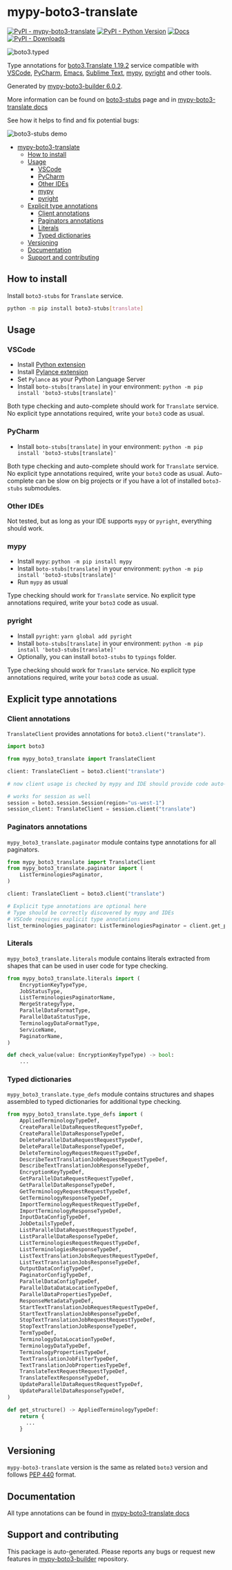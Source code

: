<a id="mypy-boto3-translate"></a>

# mypy-boto3-translate

[![PyPI - mypy-boto3-translate](https://img.shields.io/pypi/v/mypy-boto3-translate.svg?color=blue)](https://pypi.org/project/mypy-boto3-translate)
[![PyPI - Python Version](https://img.shields.io/pypi/pyversions/mypy-boto3-translate.svg?color=blue)](https://pypi.org/project/mypy-boto3-translate)
[![Docs](https://img.shields.io/readthedocs/mypy-boto3-builder.svg?color=blue)](https://mypy-boto3-builder.readthedocs.io/)
[![PyPI - Downloads](https://img.shields.io/pypi/dw/mypy-boto3-translate?color=blue)](https://pypistats.org/packages/mypy-boto3-translate)

![boto3.typed](https://github.com/vemel/mypy_boto3_builder/raw/master/logo.png)

Type annotations for
[boto3.Translate 1.19.2](https://boto3.amazonaws.com/v1/documentation/api/1.19.2/reference/services/translate.html#Translate)
service compatible with [VSCode](https://code.visualstudio.com/),
[PyCharm](https://www.jetbrains.com/pycharm/),
[Emacs](https://www.gnu.org/software/emacs/),
[Sublime Text](https://www.sublimetext.com/),
[mypy](https://github.com/python/mypy),
[pyright](https://github.com/microsoft/pyright) and other tools.

Generated by
[mypy-boto3-builder 6.0.2](https://github.com/vemel/mypy_boto3_builder).

More information can be found on
[boto3-stubs](https://pypi.org/project/boto3-stubs/) page and in
[mypy-boto3-translate docs](https://vemel.github.io/boto3_stubs_docs/mypy_boto3_translate/)

See how it helps to find and fix potential bugs:

![boto3-stubs demo](https://github.com/vemel/mypy_boto3_builder/raw/master/demo.gif)

- [mypy-boto3-translate](#mypy-boto3-translate)
  - [How to install](#how-to-install)
  - [Usage](#usage)
    - [VSCode](#vscode)
    - [PyCharm](#pycharm)
    - [Other IDEs](#other-ides)
    - [mypy](#mypy)
    - [pyright](#pyright)
  - [Explicit type annotations](#explicit-type-annotations)
    - [Client annotations](#client-annotations)
    - [Paginators annotations](#paginators-annotations)
    - [Literals](#literals)
    - [Typed dictionaries](#typed-dictionaries)
  - [Versioning](#versioning)
  - [Documentation](#documentation)
  - [Support and contributing](#support-and-contributing)

<a id="how-to-install"></a>

## How to install

Install `boto3-stubs` for `Translate` service.

```bash
python -m pip install boto3-stubs[translate]
```

<a id="usage"></a>

## Usage

<a id="vscode"></a>

### VSCode

- Install
  [Python extension](https://marketplace.visualstudio.com/items?itemName=ms-python.python)
- Install
  [Pylance extension](https://marketplace.visualstudio.com/items?itemName=ms-python.vscode-pylance)
- Set `Pylance` as your Python Language Server
- Install `boto-stubs[translate]` in your environment:
  `python -m pip install 'boto3-stubs[translate]'`

Both type checking and auto-complete should work for `Translate` service. No
explicit type annotations required, write your `boto3` code as usual.

<a id="pycharm"></a>

### PyCharm

- Install `boto-stubs[translate]` in your environment:
  `python -m pip install 'boto3-stubs[translate]'`

Both type checking and auto-complete should work for `Translate` service. No
explicit type annotations required, write your `boto3` code as usual.
Auto-complete can be slow on big projects or if you have a lot of installed
`boto3-stubs` submodules.

<a id="other-ides"></a>

### Other IDEs

Not tested, but as long as your IDE supports `mypy` or `pyright`, everything
should work.

<a id="mypy"></a>

### mypy

- Install `mypy`: `python -m pip install mypy`
- Install `boto-stubs[translate]` in your environment:
  `python -m pip install 'boto3-stubs[translate]'`
- Run `mypy` as usual

Type checking should work for `Translate` service. No explicit type annotations
required, write your `boto3` code as usual.

<a id="pyright"></a>

### pyright

- Install `pyright`: `yarn global add pyright`
- Install `boto-stubs[translate]` in your environment:
  `python -m pip install 'boto3-stubs[translate]'`
- Optionally, you can install `boto3-stubs` to `typings` folder.

Type checking should work for `Translate` service. No explicit type annotations
required, write your `boto3` code as usual.

<a id="explicit-type-annotations"></a>

## Explicit type annotations

<a id="client-annotations"></a>

### Client annotations

`TranslateClient` provides annotations for `boto3.client("translate")`.

```python
import boto3

from mypy_boto3_translate import TranslateClient

client: TranslateClient = boto3.client("translate")

# now client usage is checked by mypy and IDE should provide code auto-complete

# works for session as well
session = boto3.session.Session(region="us-west-1")
session_client: TranslateClient = session.client("translate")
```

<a id="paginators-annotations"></a>

### Paginators annotations

`mypy_boto3_translate.paginator` module contains type annotations for all
paginators.

```python
from mypy_boto3_translate import TranslateClient
from mypy_boto3_translate.paginator import (
    ListTerminologiesPaginator,
)

client: TranslateClient = boto3.client("translate")

# Explicit type annotations are optional here
# Type should be correctly discovered by mypy and IDEs
# VSCode requires explicit type annotations
list_terminologies_paginator: ListTerminologiesPaginator = client.get_paginator("list_terminologies")
```

<a id="literals"></a>

### Literals

`mypy_boto3_translate.literals` module contains literals extracted from shapes
that can be used in user code for type checking.

```python
from mypy_boto3_translate.literals import (
    EncryptionKeyTypeType,
    JobStatusType,
    ListTerminologiesPaginatorName,
    MergeStrategyType,
    ParallelDataFormatType,
    ParallelDataStatusType,
    TerminologyDataFormatType,
    ServiceName,
    PaginatorName,
)

def check_value(value: EncryptionKeyTypeType) -> bool:
    ...
```

<a id="typed-dictionaries"></a>

### Typed dictionaries

`mypy_boto3_translate.type_defs` module contains structures and shapes
assembled to typed dictionaries for additional type checking.

```python
from mypy_boto3_translate.type_defs import (
    AppliedTerminologyTypeDef,
    CreateParallelDataRequestRequestTypeDef,
    CreateParallelDataResponseTypeDef,
    DeleteParallelDataRequestRequestTypeDef,
    DeleteParallelDataResponseTypeDef,
    DeleteTerminologyRequestRequestTypeDef,
    DescribeTextTranslationJobRequestRequestTypeDef,
    DescribeTextTranslationJobResponseTypeDef,
    EncryptionKeyTypeDef,
    GetParallelDataRequestRequestTypeDef,
    GetParallelDataResponseTypeDef,
    GetTerminologyRequestRequestTypeDef,
    GetTerminologyResponseTypeDef,
    ImportTerminologyRequestRequestTypeDef,
    ImportTerminologyResponseTypeDef,
    InputDataConfigTypeDef,
    JobDetailsTypeDef,
    ListParallelDataRequestRequestTypeDef,
    ListParallelDataResponseTypeDef,
    ListTerminologiesRequestRequestTypeDef,
    ListTerminologiesResponseTypeDef,
    ListTextTranslationJobsRequestRequestTypeDef,
    ListTextTranslationJobsResponseTypeDef,
    OutputDataConfigTypeDef,
    PaginatorConfigTypeDef,
    ParallelDataConfigTypeDef,
    ParallelDataDataLocationTypeDef,
    ParallelDataPropertiesTypeDef,
    ResponseMetadataTypeDef,
    StartTextTranslationJobRequestRequestTypeDef,
    StartTextTranslationJobResponseTypeDef,
    StopTextTranslationJobRequestRequestTypeDef,
    StopTextTranslationJobResponseTypeDef,
    TermTypeDef,
    TerminologyDataLocationTypeDef,
    TerminologyDataTypeDef,
    TerminologyPropertiesTypeDef,
    TextTranslationJobFilterTypeDef,
    TextTranslationJobPropertiesTypeDef,
    TranslateTextRequestRequestTypeDef,
    TranslateTextResponseTypeDef,
    UpdateParallelDataRequestRequestTypeDef,
    UpdateParallelDataResponseTypeDef,
)

def get_structure() -> AppliedTerminologyTypeDef:
    return {
      ...
    }
```

<a id="versioning"></a>

## Versioning

`mypy-boto3-translate` version is the same as related `boto3` version and
follows [PEP 440](https://www.python.org/dev/peps/pep-0440/) format.

<a id="documentation"></a>

## Documentation

All type annotations can be found in
[mypy-boto3-translate docs](https://vemel.github.io/boto3_stubs_docs/mypy_boto3_translate/)

<a id="support-and-contributing"></a>

## Support and contributing

This package is auto-generated. Please reports any bugs or request new features
in [mypy-boto3-builder](https://github.com/vemel/mypy_boto3_builder/issues/)
repository.

